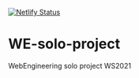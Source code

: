 [![Netlify Status](https://api.netlify.com/api/v1/badges/9c4a7947-c5d0-4a3f-a283-e3f1b8be48aa/deploy-status)](https://app.netlify.com/sites/poke-page/deploys)

# WE-solo-project
WebEngineering solo project WS2021
